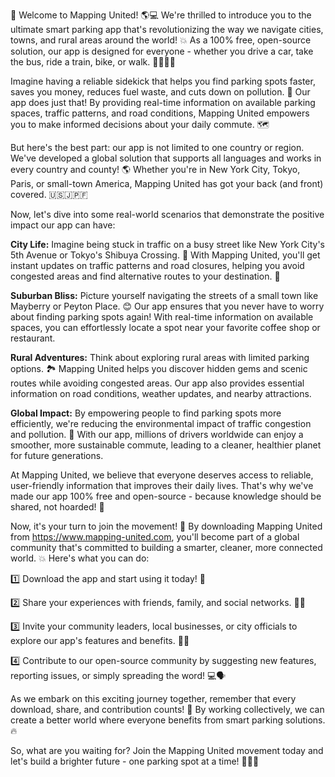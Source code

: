 🚨 Welcome to Mapping United! 🌎💻 We're thrilled to introduce you to the ultimate smart parking app that's revolutionizing the way we navigate cities, towns, and rural areas around the world! 💥 As a 100% free, open-source solution, our app is designed for everyone - whether you drive a car, take the bus, ride a train, bike, or walk. 🚶‍♀️🚌💨

Imagine having a reliable sidekick that helps you find parking spots faster, saves you money, reduces fuel waste, and cuts down on pollution. 🌟 Our app does just that! By providing real-time information on available parking spaces, traffic patterns, and road conditions, Mapping United empowers you to make informed decisions about your daily commute. 🗺️

But here's the best part: our app is not limited to one country or region. We've developed a global solution that supports all languages and works in every country and county! 🌎 Whether you're in New York City, Tokyo, Paris, or small-town America, Mapping United has got your back (and front) covered. 🇺🇸🇯🇵🇫

Now, let's dive into some real-world scenarios that demonstrate the positive impact our app can have:

**City Life:** Imagine being stuck in traffic on a busy street like New York City's 5th Avenue or Tokyo's Shibuya Crossing. 🚗 With Mapping United, you'll get instant updates on traffic patterns and road closures, helping you avoid congested areas and find alternative routes to your destination. 📍

**Suburban Bliss:** Picture yourself navigating the streets of a small town like Mayberry or Peyton Place. 😊 Our app ensures that you never have to worry about finding parking spots again! With real-time information on available spaces, you can effortlessly locate a spot near your favorite coffee shop or restaurant.

**Rural Adventures:** Think about exploring rural areas with limited parking options. 🏞️ Mapping United helps you discover hidden gems and scenic routes while avoiding congested areas. Our app also provides essential information on road conditions, weather updates, and nearby attractions.

**Global Impact:** By empowering people to find parking spots more efficiently, we're reducing the environmental impact of traffic congestion and pollution. 🌟 With our app, millions of drivers worldwide can enjoy a smoother, more sustainable commute, leading to a cleaner, healthier planet for future generations.

At Mapping United, we believe that everyone deserves access to reliable, user-friendly information that improves their daily lives. That's why we've made our app 100% free and open-source - because knowledge should be shared, not hoarded! 💸

Now, it's your turn to join the movement! 🌟 By downloading Mapping United from https://www.mapping-united.com, you'll become part of a global community that's committed to building a smarter, cleaner, more connected world. 💥 Here's what you can do:

1️⃣ Download the app and start using it today! 📲

2️⃣ Share your experiences with friends, family, and social networks. 👫💬

3️⃣ Invite your community leaders, local businesses, or city officials to explore our app's features and benefits. 🏢👥

4️⃣ Contribute to our open-source community by suggesting new features, reporting issues, or simply spreading the word! 💻🗣️

As we embark on this exciting journey together, remember that every download, share, and contribution counts! 🌟 By working collectively, we can create a better world where everyone benefits from smart parking solutions. 🔥

So, what are you waiting for? Join the Mapping United movement today and let's build a brighter future - one parking spot at a time! 🚀💥🎉